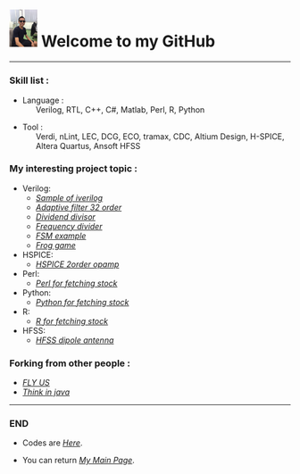 
<h1 id="Welcome to my GitHub" >
<img src="https://raw.githubusercontent.com/KuiLiangLin/Welcome/master/profile_pic.jpg" height="10%" width="10%" >
Welcome to my GitHub
</h1>

<hr>
<h3> Skill list : </h3>
<ul><li>Language : 
  <ul>Verilog, RTL, C++, C#, Matlab, Perl, R, Python</ul>
</li></ul>
<ul><li>Tool : 
  <ul>Verdi, nLint, LEC, DCG, ECO, tramax, CDC,  Altium Design, H-SPICE, Altera Quartus, Ansoft HFSS</ul>
</li></ul>

<h3> My interesting project topic : </h3>
<ul>
  <li>Verilog:
    <ul><li><em><a href="https://kuilianglin.github.io/verilog_iverilog_sample/"> Sample of iverilog </a></em></li>
        <li><em><a href="https://kuilianglin.github.io/verilog_adaptive_filter_32_order/"> Adaptive filter 32 order </a></em></li>
        <li><em><a href="https://kuilianglin.github.io/verilog_dividend_divisor/"> Dividend divisor </a></em></li>
        <li><em><a href="https://kuilianglin.github.io/verilog_freq_div/"> Frequency divider </a></em></li>
        <li><em><a href="https://kuilianglin.github.io/verilog_FSM/"> FSM example </a></em></li>
        <li><em><a href="https://kuilianglin.github.io/verilog_frog_game/"> Frog game </a></em></li>
    </ul>
  </li>
  <li>HSPICE:
    <ul>
      <li><em><a href="https://kuilianglin.github.io/HSPICE_2order_opamp/"> HSPICE 2order opamp</a></em></li>
    </ul>
  </li>
  <li>Perl:
    <ul>
      <li><em><a href="https://kuilianglin.github.io/perl_stock/"> Perl for fetching stock</a></em></li>
    </ul>
  </li>
  <li>Python:
    <ul>
      <li><em><a href="https://kuilianglin.github.io/python_stock/"> Python for fetching stock</a></em></li>
    </ul>
  </li>
  <li>R:
    <ul>
      <li><em><a href="https://kuilianglin.github.io/R_stock/"> R for fetching stock</a></em></li>
    </ul>
  </li>
  <li>HFSS:
    <ul>
      <li><em><a href="https://kuilianglin.github.io/HFSS_dipole_antenna/"> HFSS dipole antenna</a></em></li>
    </ul>
  </li>
</ul>

<h3> Forking from other people : </h3>
<ul>
  <li><em><a href="https://github.com/KuiLiangLin/FLY_US/"> FLY US </a></em></li>
  <li><em><a href="https://github.com/KuiLiangLin/think-in-java/"> Think in java </a></em></li>  
</ul>

<hr>
<h3> END </h3>
<ul><li> Codes are <em><a href="https://github.com/KuiLiangLin/Welcome/">Here</a></em>. </li></ul>
<ul><li> You can return <em><a href="https://kuilianglin.github.io/Welcome/">My Main Page</a></em>. </li></ul>
